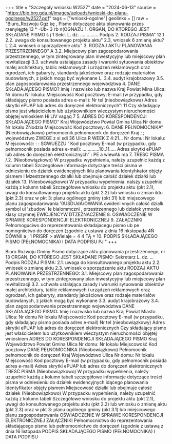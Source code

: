 +++
title = "Szczegóły wniosku W2527"
date = "2024-06-13"
source = "https://bip.brg.gda.pl/images/uploads/wnioski-do-planu-ogolnego/w2527.pdf"
tags = ["wnioski-ogolne"]
geolinks = []
raw = "Biuro_Rozwoju Ggz kę  , Pismo dotyczące aktu planowania przes rzenyięgtę 13  * -Ub-  3 rb n(OGNAZU 1. ORGAN, DO KTOREGO JEST SKŁADANE PISMO ś j 1 Sekr. L. dz. .............. Podpis 2. RODZAJ PISMA” 12.1  2.2. uwaga do konsultowanego projektu aktu” 2.3, wniosek 6 zmianę aktu? L 2.4. wniosek o sporządzenie aktu” 3. RODZAJ AKTU PLANOWANIA PRZESTRZENNEGO” A 3.2. Miejscowy plan zagospodarowania przestrzennego, w tym zintegrowany plan inwestycyjny lub miejscowy plan rewitalizacji 3.3. uchwała ustalająca zasady i warunki sytuowania obiektów małej architektury, tablic reklamowych i urządzeń reklamowych oraz ogrodzeń, ich gabaryty, standardy jakościowe oraz rodzaje materiałów budowlanych, z jakich mogą być wykonane L. 3.4. audyt krajobrazowy 3.5. plan zagospodarowania przestrzennego województwa 4. DANE SKŁADAJĄCEGO PISMO? imię i nazwisko lub nazwa Kraj Powiat Mina Ulica: Nr domu Nr lokalu: Miejscowość Kod pocztowy: E-mail (w przypadku, gdy składający pismo posiada adres e-mail): Nr tel (nieobowiązkowa) Adres skrytki ePUAP lub adres do doręczeń elektronicznych”: 11 Czy składający pismo jest właścicielem lub użytkownikiem wieczystym nieruchomości objętej wnioskiem Hi LIV vagąq 7 5. ADRES DO KORESPONDENCJI SKŁADAJĄCEGO PISMO” Kraj Województwo Powial Gmina Ulica Nr domu: Nr lokalu ZNodzia Miejscowość Kod pocztowy: 6. DANE PEŁNOMOCNIKA” (Nieobowiązkowo) pełnomocnik pełnomocnik do doręczeń Kraj ; ; województwo ZWEGE z si sdi 36 Ulica R WEEK Z 4:21... Nr domu: Nr lokalu: Miejscowość: : : SGWUEZZU ' Kod pocztowy E-mail (w przypadku, gdy pełnomocnik posiada adres e-mail): .............10..11..... Adres skrytki ePUAP lub adres do doręczeń elektronicznych” : PE a wiewAk ma 7. TREŚC PISMA /.2. (Nieobowiązkowo) W przypadku wypełnienia, nałeży uzupełnić każdą z kolumn tabeli Szczegółowe informacje dotyczące treści pisma w odniesieniu do działek ewidencyjnych iklu planowania Identyhkator objęty pismem I Mzestrzennego działki łub obejmuje całość działek działki lub działek 13. (Nieobowiązkowo) W przypadku wypełnienia. nalsży uzupełnić każdą z kolumn tabeli Szczegółowe wniosku do projektu aktu (pkt 2.1), uwagi do konsultowanego projektu aktu (pkt 2.2) lub wniosku o zmian iktu (pkt 2.3) oraz w pkt 3: planu ogólnego gminy (pkt 31) lub miejscowego planu zagospodarowania '0USDUdArOWANIA owideni vnych całość działk symbol ul 'zbudow' Ie bialommczni , przestrzennego lub działok yrmoole klasy czymnej  EWICJENCYW DTZEZNACZENIE 8. OŚWIADCZENIE W SPRAWIE KORESPONDENCJI! ELEKTRONICZNEJ 9. ZAŁĄCZNIKI Pełnomoguciwo do reprezentowania składajacegu pismo ub pe nomogniictwo do doręczeń (zgodnie z ustawa z dnia 16 hkstopada 4Ń DÓWNII a ; 1 PRISRF > aWielaje = 4 4 TĄ = 10. PODPIS SKŁADAJĄCEGO PISMO (PEŁNOMOCNIKA) I DATA PODPISU PJ "
+++

Biuro Rozwoju Gminy
Pismo dotyczące aktu planowania przestrzennego, nr 13
ORGAN, DO KTÓREGO JEST SKŁADANE PISMO:
Sekretarz L. dz. ... Podpis
RODZAJ PISMA:
2.1. uwaga do konsultowanego projektu aktu
2.2. wniosek o zmianę aktu
2.3. wniosek o sporządzenie aktu
RODZAJ AKTU PLANOWANIA PRZESTRZENNEGO:
3.1. Miejscowy plan zagospodarowania przestrzennego, w tym zintegrowany plan inwestycyjny lub miejscowy plan rewitalizacji
3.2. uchwała ustalająca zasady i warunki sytuowania obiektów małej architektury, tablic reklamowych i urządzeń reklamowych oraz ogrodzeń, ich gabaryty, standardy jakościowe oraz rodzaje materiałów budowlanych, z jakich mogą być wykonane
3.3. audyt krajobrazowy
3.4. plan zagospodarowania przestrzennego województwa
DANE SKŁADAJĄCEGO PISMO:
Imię i nazwisko lub nazwa
Kraj
Powiat Miasto
Ulica: Nr domu Nr lokalu
Miejscowość Kod pocztowy
E-mail (w przypadku, gdy składający pismo posiada adres e-mail)
Nr tel (nieobowiązkowy)
Adres skrytki ePUAP lub adres do doręczeń elektronicznych
Czy składający pismo jest właścicielem lub użytkownikiem wieczystym nieruchomości objętej wnioskiem
ADRES DO KORESPONDENCJI SKŁADAJĄCEGO PISMO
Kraj Województwo
Powiat Gmina
Ulica Nr domu: Nr lokalu
Miejscowość Kod pocztowy
DANE PEŁNOMOCNIKA (Nieobowiązkowo)
Pełnomocnik pełnomocnik do doręczeń
Kraj Województwo
Ulica Nr domu: Nr lokalu
Miejscowość Kod pocztowy
E-mail (w przypadku, gdy pełnomocnik posiada adres e-mail)
Adres skrytki ePUAP lub adres do doręczeń elektronicznych
TREŚĆ PISMA (Nieobowiązkowo) W przypadku wypełnienia, należy uzupełnić każdą z kolumn tabeli szczegółowe informacje dotyczące treści pisma w odniesieniu do działek ewidencyjnych idącego planowania Identyfikator objęty pismem
Miejscowość działki lub obejmuje całość działek
(Nieobowiązkowo) W przypadku wypełnienia, należy uzupełnić każdą z kolumn tabeli Szczegółowe wniosku do projektu aktu (pkt 2.1), uwagi do konsultowanego projektu aktu (pkt 2.2) lub wniosku o zmianę aktu (pkt 2.3) oraz w pkt 3: planu ogólnego gminy (pkt 3.1) lub miejscowego planu zagospodarowania
OŚWIADCZENIE W SPRAWIE KORESPONDENCJI ELEKTRONICZNEJ
ZAŁĄCZNIKI
Pełnomocnictwo do reprezentowania składającego pismo lub pełnomocnictwo do doręczeń (zgodnie z ustawą z dnia 16 listopada
PODPIS SKŁADAJĄCEGO PISMO (PEŁNOMOCNIKA) I DATA PODPISU



